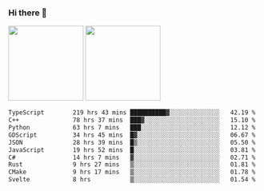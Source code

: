 ### Hi there 👋

<img height="150em" src="https://github-readme-stats.vercel.app/api?username=EddieDover&count_private=true&include_all_commits=true&show_icons=true&theme=dracula&hide_border=false&rank_icon=percentile"/>
<img height="150em" src="https://github-readme-stats.vercel.app/api/top-langs/?username=EddieDover&theme=dracula&hide_border=false&&layout=compact&langs_count=20" />

<!--START_SECTION:waka-->

```txt
TypeScript        219 hrs 43 mins ██████████▓░░░░░░░░░░░░░░   42.19 %
C++               78 hrs 37 mins  ███▓░░░░░░░░░░░░░░░░░░░░░   15.10 %
Python            63 hrs 7 mins   ███░░░░░░░░░░░░░░░░░░░░░░   12.12 %
GDScript          34 hrs 45 mins  █▓░░░░░░░░░░░░░░░░░░░░░░░   06.67 %
JSON              28 hrs 39 mins  █▒░░░░░░░░░░░░░░░░░░░░░░░   05.50 %
JavaScript        19 hrs 52 mins  █░░░░░░░░░░░░░░░░░░░░░░░░   03.81 %
C#                14 hrs 7 mins   ▓░░░░░░░░░░░░░░░░░░░░░░░░   02.71 %
Rust              9 hrs 27 mins   ▒░░░░░░░░░░░░░░░░░░░░░░░░   01.81 %
CMake             9 hrs 17 mins   ▒░░░░░░░░░░░░░░░░░░░░░░░░   01.78 %
Svelte            8 hrs           ▒░░░░░░░░░░░░░░░░░░░░░░░░   01.54 %
```

<!--END_SECTION:waka-->

<!--
**EddieDover/EddieDover** is a ✨ _special_ ✨ repository because its `README.md` (this file) appears on your GitHub profile.

Here are some ideas to get you started:

- 🔭 I’m currently working on ...
- 🌱 I’m currently learning ...
- 👯 I’m looking to collaborate on ...
- 🤔 I’m looking for help with ...
- 💬 Ask me about ...
- 📫 How to reach me: ...
- 😄 Pronouns: ...
- ⚡ Fun fact: ...
-->
<a rel="me" href="https://techhub.social/@EddieDover"></a>
